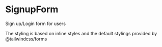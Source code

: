 # SignupForm

Sign up/Login form for users

The styling is based on inline styles and the default stylings provided by @tailwindcss/forms